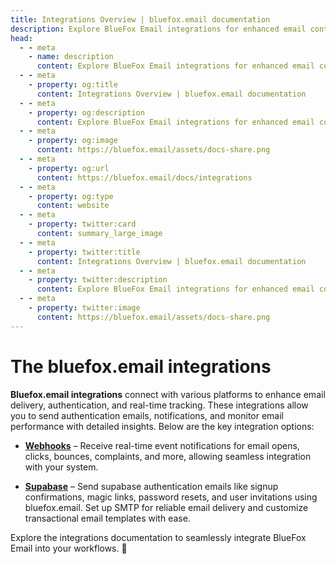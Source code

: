 ```yaml
---
title: Integrations Overview | bluefox.email documentation
description: Explore BlueFox Email integrations for enhanced email control and real-time event tracking.
head:
  - - meta
    - name: description
      content: Explore BlueFox Email integrations for enhanced email control and real-time event tracking.
  - - meta
    - property: og:title
      content: Integrations Overview | bluefox.email documentation
  - - meta
    - property: og:description
      content: Explore BlueFox Email integrations for enhanced email control and real-time event tracking.
  - - meta
    - property: og:image
      content: https://bluefox.email/assets/docs-share.png
  - - meta
    - property: og:url
      content: https://bluefox.email/docs/integrations
  - - meta
    - property: og:type
      content: website
  - - meta
    - property: twitter:card
      content: summary_large_image
  - - meta
    - property: twitter:title
      content: Integrations Overview | bluefox.email documentation
  - - meta
    - property: twitter:description
      content: Explore BlueFox Email integrations for enhanced email control and real-time event tracking.
  - - meta
    - property: twitter:image
      content: https://bluefox.email/assets/docs-share.png
---
```


# The bluefox.email integrations

**Bluefox.email integrations** connect with various platforms to enhance email delivery, authentication, and real-time tracking. These integrations allow you to send authentication emails, notifications, and monitor email performance with detailed insights. Below are the key integration options:  
  
- **[Webhooks](/docs/integrations/webhooks)** – Receive real-time event notifications for email opens, clicks, bounces, complaints, and more, allowing seamless integration with your system.  

- **[Supabase](/docs/integrations/supabase)** – Send supabase authentication emails like signup confirmations, magic links, password resets, and user invitations using bluefox.email. Set up SMTP for reliable email delivery and customize transactional email templates with ease.  

Explore the integrations documentation to seamlessly integrate BlueFox Email into your workflows. 🚀
